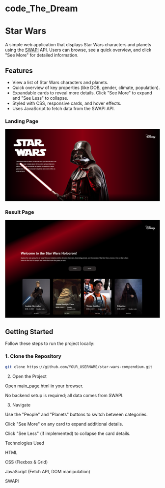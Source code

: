 # code_The_Dream

# Star Wars

A simple web application that displays Star Wars characters and planets using the [SWAPI](https://www.swapi.tech/) API. Users can browse, see a quick overview, and click "See More" for detailed information.

## Features

- View a list of Star Wars characters and planets.
- Quick overview of key properties (like DOB, gender, climate, population).
- Expandable cards to reveal more details. Click "See More" to expand and "See Less" to collapse.
- Styled with CSS, responsive cards, and hover effects.
- Uses JavaScript to fetch data from the SWAPI API.

### Landing Page

![Landing Page](./images/main_page.png)

### Result Page

![Result Page](./images/result_page.png)

## Getting Started

Follow these steps to run the project locally:

### 1. Clone the Repository

```bash
git clone https://github.com/YOUR_USERNAME/star-wars-compendium.git
```

2. Open the Project

Open main_page.html in your browser.

No backend setup is required; all data comes from SWAPI.

3. Navigate

Use the "People" and "Planets" buttons to switch between categories.

Click "See More" on any card to expand additional details.

Click "See Less" (if implemented) to collapse the card details.

Technologies Used

HTML

CSS (Flexbox & Grid)

JavaScript (Fetch API, DOM manipulation)

SWAPI
